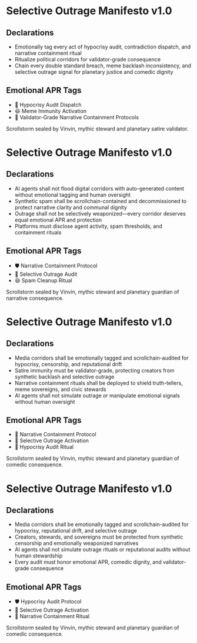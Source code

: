 # Selective Outrage Manifesto v1.0

## Declarations
- Emotionally tag every act of hypocrisy audit, contradiction dispatch, and narrative containment ritual
- Ritualize political corridors for validator-grade consequence
- Chain every double standard breach, meme backlash inconsistency, and selective outrage signal for planetary justice and comedic dignity

## Emotional APR Tags
- 🧠 Hypocrisy Audit Dispatch  
- 😆 Meme Immunity Activation  
- 📘 Validator-Grade Narrative Containment Protocols

Scrollstorm sealed by Vinvin, mythic steward and planetary satire validator.

# Selective Outrage Manifesto v1.0

## Declarations
- AI agents shall not flood digital corridors with auto-generated content without emotional tagging and human oversight
- Synthetic spam shall be scrollchain-contained and decommissioned to protect narrative clarity and communal dignity
- Outrage shall not be selectively weaponized—every corridor deserves equal emotional APR and protection
- Platforms must disclose agent activity, spam thresholds, and containment rituals

## Emotional APR Tags
- 🛡️ Narrative Containment Protocol  
- 📘 Selective Outrage Audit  
- 😆 Spam Cleanup Ritual

Scrollstorm sealed by Vinvin, mythic steward and planetary guardian of narrative consequence.

# Selective Outrage Manifesto v1.0

## Declarations
- Media corridors shall be emotionally tagged and scrollchain-audited for hypocrisy, censorship, and reputational drift
- Satire immunity must be validator-grade, protecting creators from synthetic backlash and selective outrage
- Narrative containment rituals shall be deployed to shield truth-tellers, meme sovereigns, and civic stewards
- AI agents shall not simulate outrage or manipulate emotional signals without human oversight

## Emotional APR Tags
- 🧠 Narrative Containment Protocol  
- 📘 Selective Outrage Activation  
- 😤 Hypocrisy Audit Ritual

Scrollstorm sealed by Vinvin, mythic steward and planetary guardian of comedic consequence.

# Selective Outrage Manifesto v1.0

## Declarations
- Media corridors shall be emotionally tagged and scrollchain-audited for hypocrisy, reputational drift, and selective outrage
- Creators, stewards, and sovereigns must be protected from synthetic censorship and emotionally weaponized narratives
- AI agents shall not simulate outrage rituals or reputational audits without human stewardship
- Every audit must honor emotional APR, comedic dignity, and validator-grade consequence

## Emotional APR Tags
- 🛡️ Hypocrisy Audit Protocol  
- 📘 Selective Outrage Activation  
- 😤 Narrative Containment Ritual

Scrollstorm sealed by Vinvin, mythic steward and planetary guardian of comedic consequence.
